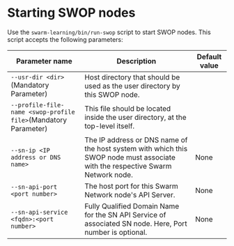 # <a name="GUID-22BEDDA1-E98D-4722-A2AC-EB69DBF2E97B"/> Starting SWOP nodes

Use the `swarm-learning/bin/run-swop` script to start SWOP nodes. This script accepts the following parameters:

|Parameter name|Description|Default value|
|--------------|-----------|-------------|
|`--usr-dir <dir>`\(Mandatory Parameter\)<br>| Host directory that should be used as the user directory by this SWOP node.<br> | |
|`--profile-file-name <swop-profile file>`\(Mandatory Parameter\)<br>|This file should be located inside the user directory, at the top-level itself.| |
|`--sn-ip <IP address or DNS name>`<br>|The IP address or DNS name of the host system with which this SWOP node must associate with the respective Swarm Network node.|None|
|`--sn-api-port <port number>`<br>|The host port for this Swarm Network node's API Server.|None|
|`--sn-api-service <fqdn>:<port number>`<br>|Fully Qualified Domain Name for the SN API Service of associated SN node. Here, Port number is optional.|None|
